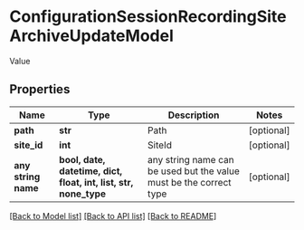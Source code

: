 # ConfigurationSessionRecordingSiteArchiveUpdateModel

Value

## Properties
Name | Type | Description | Notes
------------ | ------------- | ------------- | -------------
**path** | **str** | Path | [optional] 
**site_id** | **int** | SiteId | [optional] 
**any string name** | **bool, date, datetime, dict, float, int, list, str, none_type** | any string name can be used but the value must be the correct type | [optional]

[[Back to Model list]](../README.md#documentation-for-models) [[Back to API list]](../README.md#documentation-for-api-endpoints) [[Back to README]](../README.md)


